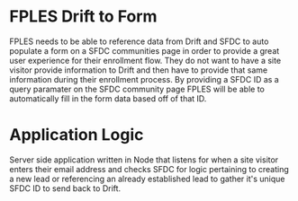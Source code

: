 # FPLES Drift to Form 

FPLES needs to be able to reference data from Drift and SFDC to auto populate a form on a SFDC communities page in order to provide a great user experience for their enrollment flow. They do not want to have a site visitor provide information to Drift and then have to provide that same information during their enrollment process. By providing a SFDC ID as a query paramater on the SFDC community page FPLES will be able to automatically fill in the form data based off of that ID. 

# Application Logic
Server side application written in Node that listens for when a site visitor enters their email address and checks SFDC for logic pertaining to creating a new lead or referencing an already established lead to gather it's unique SFDC ID to send back to Drift. 



